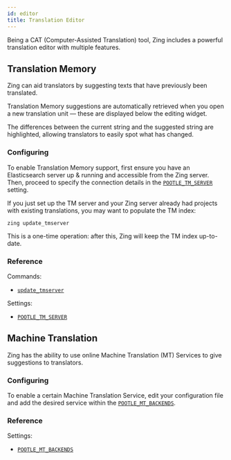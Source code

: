 ```yaml
---
id: editor
title: Translation Editor
---
```


Being a CAT (Computer-Assisted Translation) tool, Zing includes a powerful
translation editor with multiple features.

## Translation Memory

Zing can aid translators by suggesting texts that have previously been
translated.

Translation Memory suggestions are automatically retrieved when you open a new
translation unit — these are displayed below the editing widget.

The differences between the current string and the suggested string are
highlighted, allowing translators to easily spot what has changed.

### Configuring

To enable Translation Memory support, first ensure you have an Elasticsearch
server up & running and accessible from the Zing server. Then, proceed to
specify the connection details in the
[`POOTLE_TM_SERVER`](ref-settings.md#pootle-tm-server) setting.

If you just set up the TM server and your Zing server already had projects with
existing translations, you may want to populate the TM index:

```shell
zing update_tmserver
```

This is a one-time operation: after this, Zing will keep the TM index
up-to-date.

### Reference

Commands:

* [`update_tmserver`](ref-commands.md#update_tmserver)

Settings:

* [`POOTLE_TM_SERVER`](ref-settings.md#pootle-tm-server)


## Machine Translation

Zing has the ability to use online Machine Translation (MT) Services to give
suggestions to translators.

### Configuring

To enable a certain Machine Translation Service, edit your configuration file
and add the desired service within the
[`POOTLE_MT_BACKENDS`](ref-settings.md#pootle-mt-backends).

### Reference

Settings:

* [`POOTLE_MT_BACKENDS`](ref-settings.md#pootle-mt-backends)
